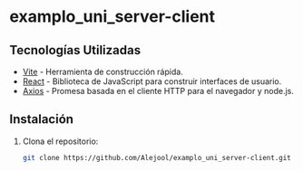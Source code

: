 # examplo_uni_server-client


## Tecnologías Utilizadas

- [Vite](https://vitejs.dev) - Herramienta de construcción rápida.
- [React](https://reactjs.org) - Biblioteca de JavaScript para construir interfaces de usuario.
- [Axios](https://axios-http.com) - Promesa basada en el cliente HTTP para el navegador y node.js.

## Instalación

1. Clona el repositorio:
   ```bash
   git clone https://github.com/Alejool/examplo_uni_server-client.git

    
